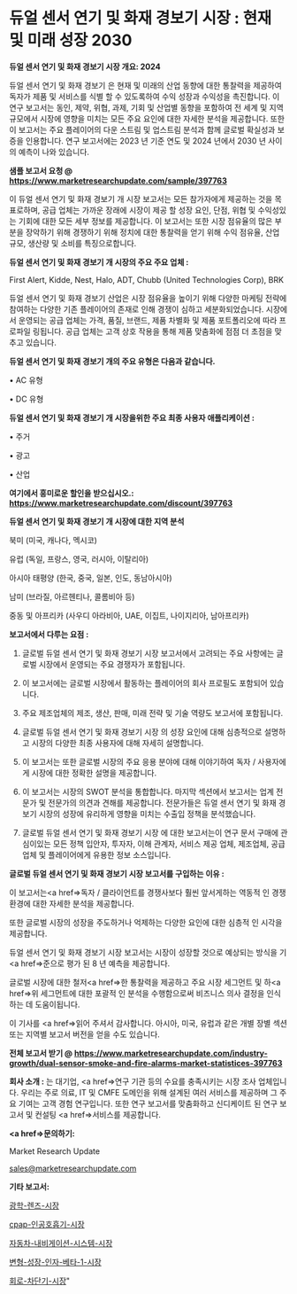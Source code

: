 # 듀얼 센서 연기 및 화재 경보기 시장 : 현재 및 미래 성장 2030

<strong>듀얼 센서 연기 및 화재 경보기 시장 개요: 2024</strong>

듀얼 센서 연기 및 화재 경보기 은 현재 및 미래의 산업 동향에 대한 통찰력을 제공하여 독자가 제품 및 서비스를 식별 할 수 있도록하여 수익 성장과 수익성을 촉진합니다. 이 연구 보고서는 동인, 제약, 위협, 과제, 기회 및 산업별 동향을 포함하여 전 세계 및 지역 규모에서 시장에 영향을 미치는 모든 주요 요인에 대한 자세한 분석을 제공합니다. 또한이 보고서는 주요 플레이어의 다운 스트림 및 업스트림 분석과 함께 글로벌 확실성과 보증을 인용합니다. 연구 보고서에는 2023 년 기준 연도 및 2024 년에서 2030 년 사이의 예측이 나와 있습니다.



<strong>샘플 보고서 요청 @ <a href=https://www.marketresearchupdate.com/sample/397763>https://www.marketresearchupdate.com/sample/397763</a></strong>

이 듀얼 센서 연기 및 화재 경보기 개 시장 보고서는 모든 참가자에게 제공하는 것을 목표로하며, 공급 업체는 가까운 장래에 시장이 제공 할 성장 요인, 단점, 위협 및 수익성있는 기회에 대한 모든 세부 정보를 제공합니다. 이 보고서는 또한 시장 점유율의 많은 부분을 장악하기 위해 경쟁하기 위해 정치에 대한 통찰력을 얻기 위해 수익 점유율, 산업 규모, 생산량 및 소비를 특징으로합니다.



<strong>듀얼 센서 연기 및 화재 경보기 개 시장의 주요 주요 업체 :</strong>

First Alert, Kidde, Nest, Halo, ADT, Chubb (United Technologies Corp), BRK

듀얼 센서 연기 및 화재 경보기 산업은 시장 점유율을 높이기 위해 다양한 마케팅 전략에 참여하는 다양한 기존 플레이어의 존재로 인해 경쟁이 심하고 세분화되었습니다. 시장에서 운영되는 공급 업체는 가격, 품질, 브랜드, 제품 차별화 및 제품 포트폴리오에 따라 프로파일 링됩니다. 공급 업체는 고객 상호 작용을 통해 제품 맞춤화에 점점 더 초점을 맞추고 있습니다.



<strong>듀얼 센서 연기 및 화재 경보기 개의 주요 유형은 다음과 같습니다.</strong>

• AC 유형

• DC 유형



<strong>듀얼 센서 연기 및 화재 경보기 개 시장을위한 주요 최종 사용자 애플리케이션 :</strong>

• 주거

• 광고

• 산업



<strong>여기에서 흥미로운 할인을 받으십시오.: <a href=https://www.marketresearchupdate.com/discount/397763>https://www.marketresearchupdate.com/discount/397763</a></strong>



<strong>듀얼 센서 연기 및 화재 경보기 개 시장에 대한 지역 분석</strong>

북미 (미국, 캐나다, 멕시코)

유럽 (독일, 프랑스, 영국, 러시아, 이탈리아)

아시아 태평양 (한국, 중국, 일본, 인도, 동남아시아)

남미 (브라질, 아르헨티나, 콜롬비아 등)

중동 및 아프리카 (사우디 아라비아, UAE, 이집트, 나이지리아, 남아프리카)



<strong>보고서에서 다루는 요점 :</strong>

1. 글로벌 듀얼 센서 연기 및 화재 경보기 시장 보고서에서 고려되는 주요 사항에는 글로벌 시장에서 운영되는 주요 경쟁자가 포함됩니다.

2. 이 보고서에는 글로벌 시장에서 활동하는 플레이어의 회사 프로필도 포함되어 있습니다.

3. 주요 제조업체의 제조, 생산, 판매, 미래 전략 및 기술 역량도 보고서에 포함됩니다.

4. 글로벌 듀얼 센서 연기 및 화재 경보기 시장 의 성장 요인에 대해 심층적으로 설명하고 시장의 다양한 최종 사용자에 대해 자세히 설명합니다.

5. 이 보고서는 또한 글로벌 시장의 주요 응용 분야에 대해 이야기하여 독자 / 사용자에게 시장에 대한 정확한 설명을 제공합니다.

6. 이 보고서는 시장의 SWOT 분석을 통합합니다. 마지막 섹션에서 보고서는 업계 전문가 및 전문가의 의견과 견해를 제공합니다. 전문가들은 듀얼 센서 연기 및 화재 경보기 시장의 성장에 유리하게 영향을 미치는 수출입 정책을 분석했습니다.

7. 글로벌 듀얼 센서 연기 및 화재 경보기 시장 에 대한 보고서는이 연구 문서 구매에 관심이있는 모든 정책 입안자, 투자자, 이해 관계자, 서비스 제공 업체, 제조업체, 공급 업체 및 플레이어에게 유용한 정보 소스입니다.



<strong>글로벌 듀얼 센서 연기 및 화재 경보기 시장 보고서를 구입하는 이유 :</strong>

이 보고서는<a href=>독자 / 클</a>라이언트를 경쟁사보다 훨씬 앞서게하는 역동적 인 경쟁 환경에 대한 자세한 분석을 제공합니다.

또한 글로벌 시장의 성장을 주도하거나 억제하는 다양한 요인에 대한 심층적 인 시각을 제공합니다.

듀얼 센서 연기 및 화재 경보기 시장 보고서는 시장이 성장할 것으로 예상되는 방식을 기<a href=>준으로</a> 평가 된 8 년 예측을 제공합니다.

글로벌 시장에 대한 철저<a href=>한 통찰력</a>을 제공하고 주요 시장 세그먼트 및 하<a href=>위 세그</a>먼트에 대한 포괄적 인 분석을 수행함으로써 비즈니스 의사 결정을 인식하는 데 도움이됩니다.

이 기사를 <a href=>읽어 주</a>셔서 감사합니다. 아시아, 미국, 유럽과 같은 개별 장별 섹션 또는 지역별 보고서 버전을 얻을 수도 있습니다.



<strong>전체 보고서 받기 @ <a href=https://www.marketresearchupdate.com/industry-growth/dual-sensor-smoke-and-fire-alarms-market-statistices-397763>https://www.marketresearchupdate.com/industry-growth/dual-sensor-smoke-and-fire-alarms-market-statistices-397763</a></strong>



<strong>회사 소개 :</strong>
는 대기업, <a href=>연구 기</a>관 등의 수요를 충족시키는 시장 조사 업체입니다. 우리는 주로 의료, IT 및 CMFE 도메인을 위해 설계된 여러 서비스를 제공하며 그 주요 기여는 고객 경험 연구입니다. 또한 연구 보고서를 맞춤화하고 신디케이트 된 연구 보고서 및 컨설팅 <a href=>서비</a>스를 제공합니다.



<strong><a href=>문의하기:</a></strong>

Market Research Update

sales@marketresearchupdate.com



<strong>기타 보고서:</strong>

<a href=https://www.linkedin.com/pulse/광학-렌즈-시장-경쟁-분석-및-성장-잠재력-2029-consumer-connection-chronicles-24-/>광학-렌즈-시장</a>

<a href=https://www.linkedin.com/pulse/cpap-인공호흡기-시장-진입-전략-및-위험-평가2029년-consumer-connection-chronicles-24--1c4ef/>cpap-인공호흡기-시장</a>

<a href=https://www.linkedin.com/pulse/자동차-내비게이션-시스템-시장-동향-및-성장-전망-survey-savvy-insights-360-analysis-hvnpf/>자동차-내비게이션-시스템-시장</a>

<a href=https://www.linkedin.com/pulse/변형-성장-인자-베타-1-시장-세분화-연구-및-목표-고객2030년-u3jmf/>변형-성장-인자-베타-1-시장</a>

<a href=https://www.linkedin.com/pulse/회로-차단기-시장-진입-전략-및-위험-평가2030년-survey-spotlight-pro-24-analysis-pn9tf/>회로-차단기-시장</a>"
